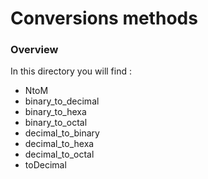 # Conversions methods 

### Overview 

In this directory you will find :
* NtoM
* binary_to_decimal
* binary_to_hexa
* binary_to_octal
* decimal_to_binary
* decimal_to_hexa
* decimal_to_octal
* toDecimal
